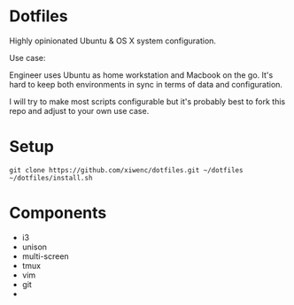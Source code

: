Dotfiles
====

Highly opinionated Ubuntu & OS X system configuration.

Use case:

Engineer uses Ubuntu as home workstation and Macbook on the go.
It's hard to keep both environments in sync in terms of data and configuration.

I will try to make most scripts configurable but it's probably best to fork this repo and adjust to your own use case.

Setup
==

```
git clone https://github.com/xiwenc/dotfiles.git ~/dotfiles
~/dotfiles/install.sh
```

Components
==

- i3
- unison
- multi-screen
- tmux
- vim
- git
- 


